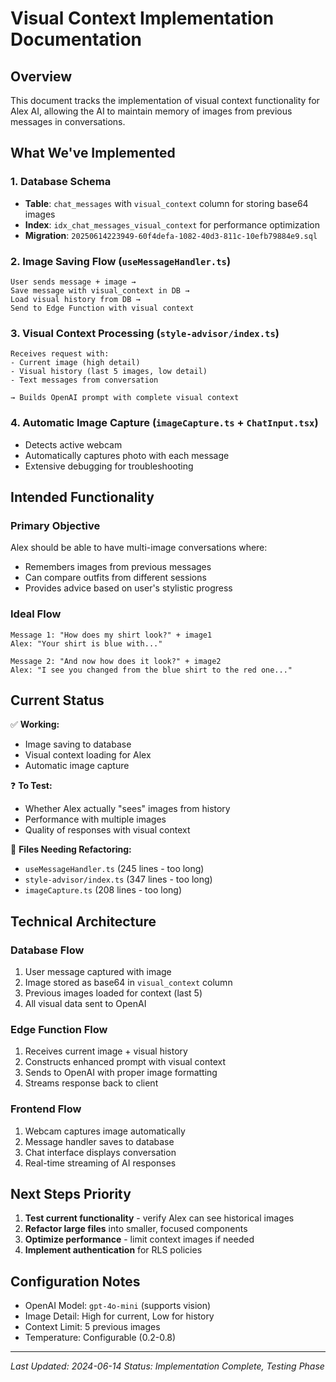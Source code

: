 
# Visual Context Implementation Documentation

## Overview
This document tracks the implementation of visual context functionality for Alex AI, allowing the AI to maintain memory of images from previous messages in conversations.

## What We've Implemented

### 1. Database Schema
- **Table**: `chat_messages` with `visual_context` column for storing base64 images
- **Index**: `idx_chat_messages_visual_context` for performance optimization
- **Migration**: `20250614223949-60f4defa-1082-40d3-811c-10efb79884e9.sql`

### 2. Image Saving Flow (`useMessageHandler.ts`)
```
User sends message + image → 
Save message with visual_context in DB → 
Load visual history from DB → 
Send to Edge Function with visual context
```

### 3. Visual Context Processing (`style-advisor/index.ts`)
```
Receives request with:
- Current image (high detail)
- Visual history (last 5 images, low detail)
- Text messages from conversation

→ Builds OpenAI prompt with complete visual context
```

### 4. Automatic Image Capture (`imageCapture.ts` + `ChatInput.tsx`)
- Detects active webcam
- Automatically captures photo with each message
- Extensive debugging for troubleshooting

## Intended Functionality

### Primary Objective
Alex should be able to have multi-image conversations where:
- Remembers images from previous messages
- Can compare outfits from different sessions
- Provides advice based on user's stylistic progress

### Ideal Flow
```
Message 1: "How does my shirt look?" + image1
Alex: "Your shirt is blue with..."

Message 2: "And now how does it look?" + image2  
Alex: "I see you changed from the blue shirt to the red one..."
```

## Current Status

✅ **Working:**
- Image saving to database
- Visual context loading for Alex
- Automatic image capture

❓ **To Test:**
- Whether Alex actually "sees" images from history
- Performance with multiple images
- Quality of responses with visual context

🔧 **Files Needing Refactoring:**
- `useMessageHandler.ts` (245 lines - too long)
- `style-advisor/index.ts` (347 lines - too long)  
- `imageCapture.ts` (208 lines - too long)

## Technical Architecture

### Database Flow
1. User message captured with image
2. Image stored as base64 in `visual_context` column
3. Previous images loaded for context (last 5)
4. All visual data sent to OpenAI

### Edge Function Flow
1. Receives current image + visual history
2. Constructs enhanced prompt with visual context
3. Sends to OpenAI with proper image formatting
4. Streams response back to client

### Frontend Flow
1. Webcam captures image automatically
2. Message handler saves to database
3. Chat interface displays conversation
4. Real-time streaming of AI responses

## Next Steps Priority

1. **Test current functionality** - verify Alex can see historical images
2. **Refactor large files** into smaller, focused components
3. **Optimize performance** - limit context images if needed
4. **Implement authentication** for RLS policies

## Configuration Notes

- OpenAI Model: `gpt-4o-mini` (supports vision)
- Image Detail: High for current, Low for history
- Context Limit: 5 previous images
- Temperature: Configurable (0.2-0.8)

---
*Last Updated: 2024-06-14*
*Status: Implementation Complete, Testing Phase*

